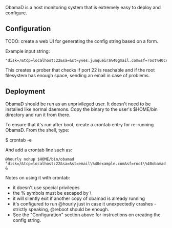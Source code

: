 ObamaD is a host monitoring system that is extremely easy to deploy and configure.

Configuration
-------------

TODO: create a web UI for generating the config string based on a form.

Example input string:

    "disk=/&tcp=localhost:22&sa=&st=yves.junqueira%40gmail.com&sf=root%40cetico.org"

This creates a prober that checks if port 22 is reachable and if the root
filesystem has enough space, sending an email in case of problems.

Deployment
----------

ObamaD should be run as an unprivileged user. It doesn't need to be installed like normal daemons. Copy the binary to the user's $HOME/bin directory and run it from there.

To ensure that it's run after boot, create a crontab entry for re-running ObamaD. From the shell, type: 

$ crontab -e

And add a crontab line such as:

    @hourly nohup $HOME/bin/obamad "disk=/&tcp=localhost:22&sa=&st=email\%40example.com&sf=root\%40obamad.com" &

Notes on using it with crontab:
- it doesn't use special privileges
- the % symbols must be escaped by \
- it will silently exit if another copy of obamad is already running
- it's configured to run @hourly just in case it unexpectedly crashes -
  strictly speaking, @reboot should be enough.
- See the "Configuration" section above for instructions on creating the config string.
